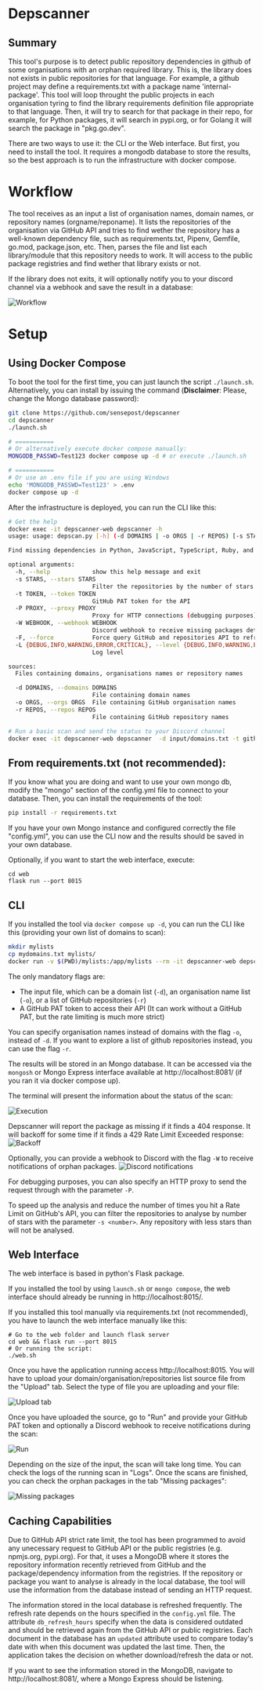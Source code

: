 # Depscanner

## Summary
This tool's purpose is to detect public repository dependencies in github of some organisations with an orphan required library. This is, the library does not exists in public repositories for that language. For example, a github project may define a requirements.txt with a package name 'internal-package'. This tool will loop throught the public projects in each organisation tyring to find the library requirements definition file appropriate to that language. Then, it will try to search for that package in their repo, for example, for Python packages, it will search in pypi.org, or for Golang it will search the package in "pkg.go.dev".

There are two ways to use it: the CLI or the Web interface. But first, you need to install the tool. 
It requires a mongodb database to store the results, so the best approach is to run the infrastructure with docker compose. 

# Workflow

The tool receives as an input a list of organisation names, domain names, or repository names (orgname/reponame). It lists the repositories of the organisation via GitHub API and tries to find wether the repository has a well-known dependency file, such as requirements.txt, Pipenv, Gemfile, go.mod, package.json, etc. Then, parses the file and list each library/module that this repository needs to work. It will access to the public package registries and find wether that library exists or not.

If the library does not exits, it will optionally notify you to your discord channel via a webhook and save the result in a database:

![Workflow](img/depscanner.drawio.png)

# Setup

## Using Docker Compose

To boot the tool for the first time, you can just launch the script `./launch.sh`.
Alternatively, you can install by issuing the command (**Disclaimer**: Please, change the Mongo database password):
```bash
git clone https://github.com/sensepost/depscanner
cd depscanner
./launch.sh

# ===========
# Or alternatively execute docker compose manually:
MONGODB_PASSWD=Test123 docker compose up -d # or execute ./launch.sh

# ===========
# Or use an .env file if you are using Windows
echo 'MONGODB_PASSWD=Test123' > .env
docker compose up -d
```

After the infrastructure is deployed, you can run the CLI like this:

```bash
# Get the help
docker exec -it depscanner-web depscanner -h
usage: usage: depscan.py [-h] (-d DOMAINS | -o ORGS | -r REPOS) [-s STARS] [-t TOKEN] [-P PROXY] [-W WEBHOOK] [-F] [-L {DEBUG,INFO,WARNING,ERROR,CRITICAL}]

Find missing dependencies in Python, JavaScript, TypeScript, Ruby, and Golang projects

optional arguments:
  -h, --help            show this help message and exit
  -s STARS, --stars STARS
                        Filter the repositories by the number of stars (default: 0)
  -t TOKEN, --token TOKEN
                        GitHub PAT token for the API
  -P PROXY, --proxy PROXY
                        Proxy for HTTP connections (debugging purposes)
  -W WEBHOOK, --webhook WEBHOOK
                        Discord webhook to receive missing packages details
  -F, --force           Force query GitHub and repositories API to refresh the database (default: False)
  -L {DEBUG,INFO,WARNING,ERROR,CRITICAL}, --level {DEBUG,INFO,WARNING,ERROR,CRITICAL}
                        Log level

sources:
  Files containing domains, organisations names or repository names

  -d DOMAINS, --domains DOMAINS
                        File containing domain names
  -o ORGS, --orgs ORGS  File containing GitHub organisation names
  -r REPOS, --repos REPOS
                        File containing GitHub repository names

# Run a basic scan and send the status to your Discord channel
docker exec -it depscanner-web depscanner  -d input/domains.txt -t github_pat_[...] -L DEBUG --webhook https://discord.com/api/webhooks/[...]
```

## From requirements.txt (not recommended):
If you know what you are doing and want to use your own mongo db, modify the "mongo" section of the config.yml file to connect to your database. 
Then, you can install the requirements of the tool:
```bash
pip install -r requirements.txt
```

If you have your own Mongo instance and configured correctly the file "config.yml", you can use the CLI now and the results should be saved in your own database. 

Optionally, if you want to start the web interface, execute:
```
cd web
flask run --port 8015
```

## CLI
If you installed the tool via `docker compose up -d`, you can run the CLI like this (providing your own list of domains to scan):
```bash
mkdir mylists
cp mydomains.txt mylists/
docker run -v $(PWD)/mylists:/app/mylists --rm -it depscanner-web depscanner -t <yourtoken> -d mylists/mydomains.txt -W <discord webhook>
```

The only mandatory flags are:
* The input file, which can be a domain list (`-d`), an organisation name list (`-o`), or a list of GitHub repositories (`-r`)
* A GitHub PAT token to access their API (It can work without a GitHub PAT, but the rate limiting is much more strict)

You can specify organisation names instead of domains with the flag `-o`, instead of `-d`.
If  you want to explore a list of github repositories instead, you can use the flag `-r`.

The results will be stored in an Mongo database. It can be accessed via the `mongosh` or Mongo Express interface available at http://localhost:8081/ (if you ran it via docker compose up). 

The terminal will present the information about the status of the scan:

![Execution](img/execution.png "The tool will report existsent and not existent packages in public repositories")

Depscanner will report the package as missing if it finds a 404 response. 
It will backoff for some time if it finds a 429 Rate Limit Exceeded response:
![Backoff](img/backoff.png "Backoff from a rate limit exceeded")

Optionally, you can provide a webhook to Discord with the flag `-W` to receive notifications of orphan packages.
![Discord notifications](img/discord.png "Discord notifications")

For debugging purposes, you can also specify an HTTP proxy to send the request through with the parameter `-P`.

To speed up the analysis and reduce the number of times you hit a Rate Limit on GitHub's API, you can filter the repositories to analyse by number of stars with the parameter `-s <number>`. Any repository with less stars than <number> will not be analysed.

## Web Interface
The web interface is based in python's Flask package.

If you installed the tool by using `launch.sh` or `mongo compose`, the web interface should already be running in http://localhost:8015/. 

If you installed this tool manually via requirements.txt (not recommended), you have to launch the web interface manually like this:
```
# Go to the web folder and launch flask server
cd web && flask run --port 8015
# Or running the script:
./web.sh
```

Once you have the application running access http://localhost:8015.
You will have to upload your domain/organisation/repositories list source file from the "Upload" tab. 
Select the type of file you are uploading and your file:

![Upload tab](img/upload-interface.png)

Once you have uploaded the source, go to "Run" and provide your GitHub PAT token and optionally a Discord webhook to receive notifications during the scan:

![Run](img/run-interface.png)

Depending on the size of the input, the scan will take long time. You can check the logs of the running scan in "Logs".
Once the scans are finished, you can check the orphan packages in the tab "Missing packages":

![Missing packages](img/missing-packages.png)

## Caching Capabilities

Due to GitHub API strict rate limit, the tool has been programmed to avoid any unecessary request to GitHub API or the public registries (e.g. npmjs.org, pypi.org). For that, it uses a MongoDB where it stores the repository information recently retrieved from GitHub and the package/dependency information from the registries. If the repository or package you want to analyse is already in the local database, the tool will use the information from the database instead of sending an HTTP request.

The information stored in the local database is refreshed frequently. The refresh rate depends on the hours specified in the `config.yml` file. The attribute `db_refresh_hours` specify when the data is considered outdated and should be retrieved again from the GitHub API or public registries. Each document in the database has an `updated` attribute used to compare today's date with when this document was updated the last time. Then, the application takes the decision on whether download/refresh the data or not.

If you want to see the information stored in the MongoDB, navigate to http://localhost:8081/, where a Mongo Express should be listening.
